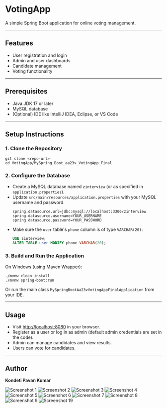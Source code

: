 # VotingApp

A simple Spring Boot application for online voting management.

---

## Features
- User registration and login
- Admin and user dashboards
- Candidate management
- Voting functionality

---

## Prerequisites
- Java JDK 17 or later
- MySQL database
- (Optional) IDE like IntelliJ IDEA, Eclipse, or VS Code

---

## Setup Instructions

### 1. Clone the Repository
```
git clone <repo-url>
cd VotingApp/MySpring_Boot_aa23v_VotingApp_Final
```

### 2. Configure the Database
- Create a MySQL database named `zinterview` (or as specified in `application.properties`).
- Update `src/main/resources/application.properties` with your MySQL username and password:
  ```
  spring.datasource.url=jdbc:mysql://localhost:3306/zinterview
  spring.datasource.username=YOUR_USERNAME
  spring.datasource.password=YOUR_PASSWORD
  ```
- Make sure the `user` table's `phone` column is of type `VARCHAR(20)`:
  ```sql
  USE zinterview;
  ALTER TABLE user MODIFY phone VARCHAR(20);
  ```

### 3. Build and Run the Application
On Windows (using Maven Wrapper):
```
./mvnw clean install
./mvnw spring-boot:run
```

Or run the main class `MySpringBootAa23vVotingAppFinalApplication` from your IDE.

---

## Usage
- Visit [http://localhost:8080](http://localhost:8080) in your browser.
- Register as a user or log in as admin (default admin credentials are set in the code).
- Admin can manage candidates and view results.
- Users can vote for candidates.

---

## Author
**Kondeti Pavan Kumar**


![Screenshot 1](a1.png)
![Screenshot 2](a2.png)
![Screenshot 3](a3.png)
![Screenshot 4](a4.png)
![Screenshot 5](a5.png)
![Screenshot 6](a6.png)
![Screenshot 7](a7.png)
![Screenshot 8](a8.png)
![Screenshot 9](a9.png)
![Screenshot 19](a10.png)

